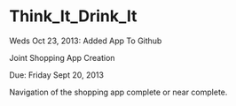 Think_It_Drink_It
=================

Weds Oct 23, 2013: Added App To Github 

Joint Shopping App Creation  

Due: Friday Sept 20, 2013   

Navigation of the shopping app complete or near complete.
